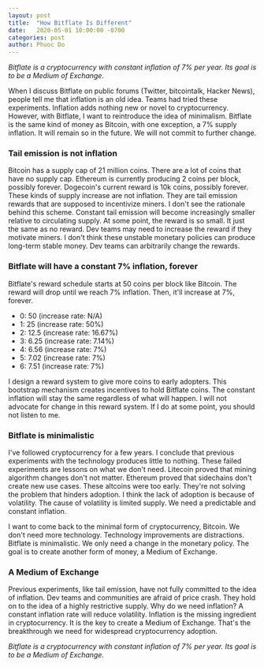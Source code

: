 ```yaml
---
layout: post
title:  "How Bitflate Is Different"
date:   2020-05-01 10:00:00 -0700
categories: post
author: Phuoc Do
---
```


*Bitflate is a cryptocurrency with constant inflation of 7% per year. Its goal is to be a Medium of Exchange.*

When I discuss Bitflate on public forums (Twitter, bitcointalk, Hacker News), people tell me that inflation is an old idea. Teams had tried these experiments. Inflation adds nothing new or novel to cryptocurrency. However, with Bitflate, I want to reintroduce the idea of minimalism. Bitflate is the same kind of money as Bitcoin, with one exception, a 7% supply inflation. It will remain so in the future. We will not commit to further change.

### Tail emission is not inflation

Bitcoin has a supply cap of 21 million coins. There are a lot of coins that have no supply cap. Ethereum is currently producing 2 coins per block, possibly forever. Dogecoin's current reward is 10k coins, possibly forever. These kinds of supply increase are not inflation. They are tail emission rewards that are supposed to incentivize miners. I don't see the rationale behind this scheme. Constant tail emission will become increasingly smaller relative to circulating supply. At some point, the reward is so small. It just the same as no reward. Dev teams may need to increase the reward if they motivate miners. I don't think these unstable monetary policies can produce long-term stable money. Dev teams can arbitrarily change the rewards.

### Bitflate will have a constant 7% inflation, forever

Bitflate's reward schedule starts at 50 coins per block like Bitcoin. The reward will drop until we reach 7% inflation. Then, it'll increase at 7%, forever.

- 0: 50 (increase rate: N/A)
- 1: 25 (increase rate: 50%)
- 2: 12.5 (increase rate: 16.67%)
- 3: 6.25 (increase rate: 7.14%)
- 4: 6.56 (increase rate: 7%)
- 5: 7.02 (increase rate: 7%)
- 6: 7.51 (increase rate: 7%)

I design a reward system to give more coins to early adopters. This bootstrap mechanism creates incentives to hold Bitflate coins. The constant inflation will stay the same regardless of what will happen. I will not advocate for change in this reward system. If I do at some point, you should not listen to me.

### Bitflate is minimalistic

I've followed cryptocurrency for a few years. I conclude that previous experiments with the technology produces little to nothing. These failed experiments are lessons on what we don't need. Litecoin proved that mining algorithm changes don't not matter. Ethereum proved that sidechains don't create new use cases. These altcoins were too early. They're not solving the problem that hinders adoption. I think the lack of adoption is because of volatility. The cause of volatility is limited supply. We need a predictable and constant inflation.

I want to come back to the minimal form of cryptocurrency, Bitcoin. We don't need more technology. Technology improvements are distractions. Bitflate is minimalistic. We only need a change in the monetary policy. The goal is to create another form of money, a Medium of Exchange.

### A Medium of Exchange

Previous experiments, like tail emission, have not fully committed to the idea of inflation. Dev teams and communities are afraid of price crash. They hold on to the idea of a highly restrictive supply. Why do we need inflation? A constant inflation rate will reduce volatility. Inflation is the missing ingredient in cryptocurrency. It is the key to create a Medium of Exchange. That's the breakthrough we need for widespread cryptocurrency adoption.

*Bitflate is a cryptocurrency with constant inflation of 7% per year. Its goal is to be a Medium of Exchange.*